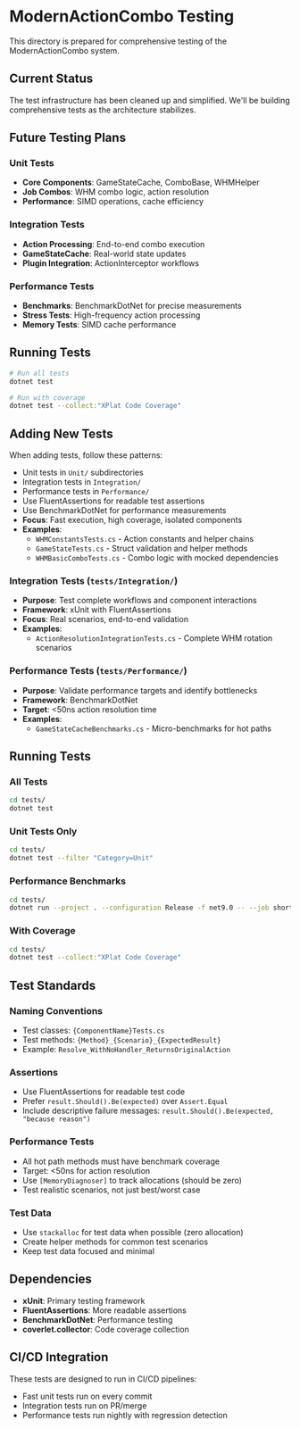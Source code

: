# ModernActionCombo Testing

This directory is prepared for comprehensive testing of the ModernActionCombo system.

## Current Status

The test infrastructure has been cleaned up and simplified. We'll be building comprehensive tests as the architecture stabilizes.

## Future Testing Plans

### Unit Tests
- **Core Components**: GameStateCache, ComboBase, WHMHelper
- **Job Combos**: WHM combo logic, action resolution  
- **Performance**: SIMD operations, cache efficiency

### Integration Tests
- **Action Processing**: End-to-end combo execution
- **GameStateCache**: Real-world state updates
- **Plugin Integration**: ActionInterceptor workflows

### Performance Tests
- **Benchmarks**: BenchmarkDotNet for precise measurements
- **Stress Tests**: High-frequency action processing
- **Memory Tests**: SIMD cache performance

## Running Tests

```bash
# Run all tests
dotnet test

# Run with coverage
dotnet test --collect:"XPlat Code Coverage"
```

## Adding New Tests

When adding tests, follow these patterns:
- Unit tests in `Unit/` subdirectories
- Integration tests in `Integration/`
- Performance tests in `Performance/`
- Use FluentAssertions for readable test assertions
- Use BenchmarkDotNet for performance measurements
- **Focus**: Fast execution, high coverage, isolated components
- **Examples**: 
  - `WHMConstantsTests.cs` - Action constants and helper chains
  - `GameStateTests.cs` - Struct validation and helper methods
  - `WHMBasicComboTests.cs` - Combo logic with mocked dependencies

### Integration Tests (`tests/Integration/`)
- **Purpose**: Test complete workflows and component interactions
- **Framework**: xUnit with FluentAssertions  
- **Focus**: Real scenarios, end-to-end validation
- **Examples**:
  - `ActionResolutionIntegrationTests.cs` - Complete WHM rotation scenarios

### Performance Tests (`tests/Performance/`)
- **Purpose**: Validate performance targets and identify bottlenecks
- **Framework**: BenchmarkDotNet
- **Target**: <50ns action resolution time
- **Examples**:
  - `GameStateCacheBenchmarks.cs` - Micro-benchmarks for hot paths

## Running Tests

### All Tests
```bash
cd tests/
dotnet test
```

### Unit Tests Only
```bash
cd tests/
dotnet test --filter "Category=Unit"
```

### Performance Benchmarks
```bash
cd tests/
dotnet run --project . --configuration Release -f net9.0 -- --job short
```

### With Coverage
```bash
cd tests/
dotnet test --collect:"XPlat Code Coverage"
```

## Test Standards

### Naming Conventions
- Test classes: `{ComponentName}Tests.cs`
- Test methods: `{Method}_{Scenario}_{ExpectedResult}`
- Example: `Resolve_WithNoHandler_ReturnsOriginalAction`

### Assertions
- Use FluentAssertions for readable test code
- Prefer `result.Should().Be(expected)` over `Assert.Equal`
- Include descriptive failure messages: `result.Should().Be(expected, "because reason")`

### Performance Tests
- All hot path methods must have benchmark coverage
- Target: <50ns for action resolution
- Use `[MemoryDiagnoser]` to track allocations (should be zero)
- Test realistic scenarios, not just best/worst case

### Test Data
- Use `stackalloc` for test data when possible (zero allocation)
- Create helper methods for common test scenarios
- Keep test data focused and minimal

## Dependencies

- **xUnit**: Primary testing framework
- **FluentAssertions**: More readable assertions
- **BenchmarkDotNet**: Performance testing
- **coverlet.collector**: Code coverage collection

## CI/CD Integration

These tests are designed to run in CI/CD pipelines:
- Fast unit tests run on every commit
- Integration tests run on PR/merge
- Performance tests run nightly with regression detection
